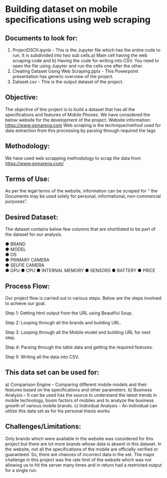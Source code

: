 # Building dataset on mobile specifications using web scraping 
## Documents to look for:
1) ProjectDSCII.ipynb - This is the Jupyter file which has the entire code to run. It is subdivided into two sub cells.a) Main cell having the web scraping code and 
b) Having the code for writing into CSV. You need to open the file using Jupyter and run the cells one after the other.
2) Creating Dataset Using Web Scraping.pptx - This Powerpoint presentation has generic overview of the project.
3) Dataset.csv - This is the output dataset of the project.

## Objective:

The objective of this project is to build a dataset that has all the specifications and features of Mobile Phones. We have considered the below website for the development of the project. Website information: https://www.gsmarena.com 
Web scraping is the technique/method used for data extraction from this processing by parsing through required the tags

## Methodology:

We have used web scrapping methodology to scrap the data from https://www.gsmarena.com/

## Terms of Use:

As per the legal terms of the website, information can be scraped for " the  Documents may be used solely for personal, informational, non-commercial purposes”.

## Desired Dataset:

The dataset contains below few columns that are shortlisted to be part of the dataset for our analysis.

●	BRAND	
●	MODEL	
●	OS	
●	PRIMARY CAMERA	
●	SELFIE CAMERA	
●	GPU	
●	CPU	
●	INTERNAL MEMORY	
●	SENSORS	
●	BATTERY
●	PRICE

## Process Flow:

Our project flow is carried out in various steps. Below are the steps involved to achieve our goal.

Step 1: Getting html output from the URL using Beautiful Soup.

Step 2: Looping through all the brands and building URL.

Step 3: Looping through all the Mobile model and building URL for next step.

Step 4: Parsing through the table data and getting the required features.

Step 5: Writing all the data into CSV.

## This data set can be used for:

a)	Comparison Engine – Comparing different mobile models and their features based on the specifications and other parameters.
b)	Business Analysis – It can be used has the source to understand the latest trends in mobile technology, boom factors of mobiles and to analyze the business growth of various mobile brands.
c)	Individual Analysis - An individual can utilize this data set as for his personal thesis works

## Challenges/Limitations: 

Only brands which were available in the website was considered for this project but there are lot more brands whose data is absent in this dataset. 
In the website, not all the specifications of the mobile are officially verified or guaranteed. So, there are chances of incorrect data in the set. 
The major challenge in this project was the rate limit of the website which was not allowing us to hit the server many times and in return had a restricted output for a single run.




